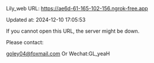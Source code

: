 Lily_web URL: https://ae6d-61-165-102-156.ngrok-free.app

Updated at: 2024-12-10 17:05:53

If you cannot open this URL, the server might be down.

Please contact: 

goley04@foxmail.com Or Wechat:GL_yeaH